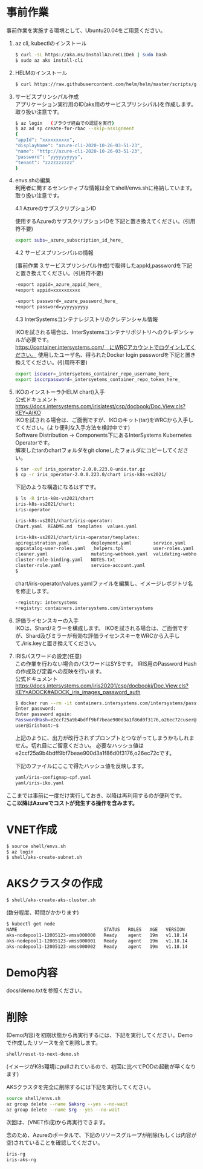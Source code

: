 # 事前作業
事前作業を実施する環境として、Ubuntu20.04をご用意ください。
1. az cli, kubectlのインストール  
    ```bash
    $ curl -sL https://aka.ms/InstallAzureCLIDeb | sudo bash
    $ sudo az aks install-cli
    ```

2. HELMのインストール  
    ```bash
    $ curl https://raw.githubusercontent.com/helm/helm/master/scripts/get-helm-3 | bash
    ```

3. サービスプリンシパル作成  
アプリケーション実行用のID(aks用のサービスプリンシパル)を作成します。取り扱い注意です。

    ```bash
    $ az login   (ブラウザ経由での認証を実行)
    $ az ad sp create-for-rbac --skip-assignment
    {
    "appId": "xxxxxxxxxx",
    "displayName": "azure-cli-2020-10-26-03-51-23",
    "name": "http://azure-cli-2020-10-26-03-51-23",
    "password": "yyyyyyyyyy",
    "tenant": "zzzzzzzzzz"
    }
    ```

4. envs.shの編集  
利用者に関するセンシティブな情報は全てshell/envs.shに格納しています。取り扱い注意です。

    4.1 AzureのサブスクリプションID

    使用するAzureのサブスクリプションIDを下記と置き換えてください。(引用符不要)
    ```bash
    export subs=_azure_subscription_id_here_
    ```
    4.2 サービスプリンシパルの情報

    (事前作業 3.サービスプリンシパル作成)で取得したappId,passwordを下記と置き換えてください。(引用符不要)

    ```bash
    -export appid=_azure_appid_here_
    +export appid=xxxxxxxxxx

    -export password=_azure_password_here_
    +export password=yyyyyyyyyy
    ```

    4.3 InterSystemsコンテナレジストリのクレデンシャル情報

    IKOを試される場合は、InterSystemsコンテナリポジトリへのクレデンシャルが必要です。  
    https://container.intersystems.com/　にWRCアカウントでログインしてください。
    使用したユーザ名、得られたDocker login passwordを下記と置き換えてください。(引用符不要)

    ```bash
    export iscuser=_intersyetems_container_repo_username_here_
    export isccrpassword=_intersyetems_container_repo_token_here_
    ```

5. IKOのインストーラ(HELM chart)入手  
公式ドキュメント  
https://docs.intersystems.com/irislatest/csp/docbook/Doc.View.cls?KEY=AIKO  
IKOを試される場合は、ご面倒ですが、IKOのキット(tar)をWRCから入手してください。(より便利な入手方法を検討中です)  
Software Distribution -> Components下にあるInterSystems Kubernetes Operatorです。  
解凍したtarのchartフォルダをgit cloneしたフォルダにコピーしてください。
    ```bash
    $ tar -xvf iris_operator-2.0.0.223.0-unix.tar.gz
    $ cp -r iris_operator-2.0.0.223.0/chart iris-k8s-vs2021/
    ```
    下記のような構造になるはずです。
    ```bash
    $ ls -R iris-k8s-vs2021/chart
    iris-k8s-vs2021/chart:
    iris-operator

    iris-k8s-vs2021/chart/iris-operator:
    Chart.yaml  README.md  templates  values.yaml

    iris-k8s-vs2021/chart/iris-operator/templates:
    apiregistration.yaml        deployment.yaml        service.yaml
    appcatalog-user-roles.yaml  _helpers.tpl           user-roles.yaml
    cleaner.yaml                mutating-webhook.yaml  validating-webhook.yaml
    cluster-role-binding.yaml   NOTES.txt
    cluster-role.yaml           service-account.yaml
    $
    ```

    chart/iris-operator/values.yamlファイルを編集し、イメージレポジトリ名を修正します。

    ```bash
    -registry: intersystems
    +registry: containers.intersystems.com/intersystems
    ```

6. 評価ライセンスキーの入手  
IKOは、Shard/ミラーを構成します。
IKOを試される場合は、ご面倒ですが、Shard及びミラーが有効な評価ライセンスキーをWRCから入手して./iris.keyと置き換えてください。

7. IRISパスワードの設定(任意)  
この作業を行わない場合のパスワードはSYSです。
IRIS用のPassword Hashの作成及び定義への反映を行います。  
公式ドキュメント  
https://docs.intersystems.com/iris20201/csp/docbookj/Doc.View.cls?KEY=ADOCK#ADOCK_iris_images_password_auth

    ```bash
    $ docker run --rm -it containers.intersystems.com/intersystems/passwordhash:1.0
    Enter password:
    Enter password again:
    PasswordHash=e2ccf25a9b4bdff9bf7beae900d3a1f86d0f3176,o26ec72cuser@irishost:~$
    user@irishost:~$
    ```
    上記のように、出力が改行されずプロンプトとつながってしまうかもしれません。切れ目にご留意ください。
    必要なハッシュ値はe2ccf25a9b4bdff9bf7beae900d3a1f86d0f3176,o26ec72cです。

    下記のファイルにここで得たハッシュ値を反映します。  
    ```bash
    yaml/iris-configmap-cpf.yaml
    yaml/iris-iko.yaml
    ```

ここまでは事前に一度だけ実行しておき、以降は再利用するのが便利です。  
**ここ以降はAzureでコストが発生する操作を含みます。**

# VNET作成
```bash
$ source shell/envs.sh
$ az login
$ shell/aks-create-subnet.sh
```

# AKSクラスタの作成
```bash
$ shell/aks-create-aks-cluster.sh
```
(数分程度、時間がかかります)

```bash
$ kubectl get node
NAME                                STATUS   ROLES   AGE   VERSION
aks-nodepool1-12005123-vmss000000   Ready    agent   19m   v1.18.14
aks-nodepool1-12005123-vmss000001   Ready    agent   19m   v1.18.14
aks-nodepool1-12005123-vmss000002   Ready    agent   19m   v1.18.14
```

# Demo内容
docs/demo.txtを参照ください。

# 削除

(Demo内容)を初期状態から再実行するには、下記を実行してください。Demoで作成したリソースを全て削除します。
```bash
shell/reset-to-next-demo.sh
```
(イメージがK8s環境にpullされているので、初回に比べてPODの起動が早くなります)

AKSクラスタを完全に削除するには下記を実行してください。
```bash
source shell/envs.sh
az group delete --name $aksrg --yes --no-wait
az group delete --name $rg --yes --no-wait
```
次回は、(VNET作成)から再実行できます。

念のため、Azureのポータルで、下記のリソースグループが削除(もしくは内容が空)されていることを確認してください。
```bash
iris-rg
iris-aks-rg
```